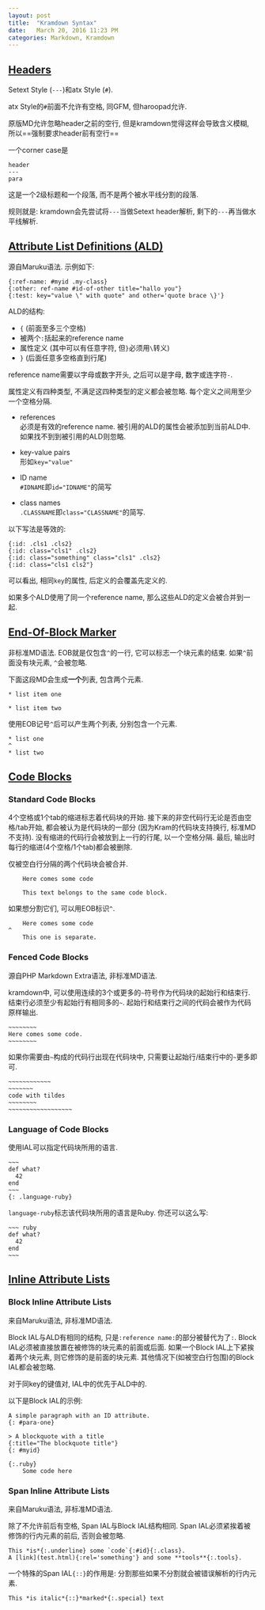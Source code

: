 ```yaml
---
layout: post
title:  "Kramdown Syntax"
date:   March 20, 2016 11:23 PM
categories: Markdown, Kramdown
---
```


## [Headers](http://kramdown.gettalong.org/syntax.html#headers)

Setext Style (`---`)和atx Style (`#`).

atx Style的`#`前面不允许有空格, 同GFM, 但haroopad允许.

原版MD允许忽略header之前的空行, 但是kramdown觉得这样会导致含义模糊, 所以==强制要求header前有空行==

一个corner case是

```
header
---
para
```

这是一个2级标题和一个段落, 而不是两个被水平线分割的段落.

规则就是: kramdown会先尝试将`---`当做Setext header解析, 剩下的`---`再当做水平线解析.

## [Attribute List Definitions (ALD)](http://kramdown.gettalong.org/syntax.html#attribute-list-definitions)
源自Maruku语法. 示例如下:

```
{:ref-name: #myid .my-class}
{:other: ref-name #id-of-other title="hallo you"}
{:test: key="value \" with quote" and other='quote brace \}'}
```

ALD的结构:

* `{` (前面至多三个空格)
* 被两个`:`括起来的reference name
* 属性定义 (其中可以有任意字符, 但`}`必须用`\`转义)
* `}` (后面任意多空格直到行尾)

reference name需要以字母或数字开头, 之后可以是字母, 数字或连字符`-`.

属性定义有四种类型, 不满足这四种类型的定义都会被忽略. 每个定义之间用至少一个空格分隔.

* references  
必须是有效的reference name. 被引用的ALD的属性会被添加到当前ALD中. 如果找不到到被引用的ALD则忽略.

* key-value pairs  
形如`key="value"`

* ID name  
`#IDNAME`即`id="IDNAME"`的简写

* class names  
`.CLASSNAME`即`class="CLASSNAME"`的简写.

以下写法是等效的:

```
{:id: .cls1 .cls2}
{:id: class="cls1" .cls2}
{:id: class="something" class="cls1" .cls2}
{:id: class="cls1 cls2"}
```

可以看出, 相同`key`的属性, 后定义的会覆盖先定义的.

如果多个ALD使用了同一个reference name, 那么这些ALD的定义会被合并到一起.

## [End-Of-Block Marker](http://kramdown.gettalong.org/syntax.html#eob-marker)
非标准MD语法. EOB就是仅包含`^`的一行, 它可以标志一个块元素的结束. 如果`^`前面没有块元素, `^`会被忽略.

下面这段MD会生成**一个**列表, 包含两个元素.

```
* list item one

* list item two
```
使用EOB记号`^`后可以产生两个列表, 分别包含一个元素.

```
* list one
^
* list two
```

## [Code Blocks](http://kramdown.gettalong.org/syntax.html#code-blocks)

### Standard Code Blocks
4个空格或1个tab的缩进标志着代码块的开始. 接下来的非空代码行无论是否由空格/tab开始, 都会被认为是代码块的一部分 (因为Kram的代码块支持换行, 标准MD不支持). 没有缩进的代码行会被放到上一行的行尾, 以一个空格分隔. 最后, 输出时每行的缩进(4个空格/1个tab)都会被删除.

仅被空白行分隔的两个代码块会被合并.

```
    Here comes some code

    This text belongs to the same code block.
```

如果想分割它们, 可以用EOB标识`^`.

```
    Here comes some code
^
    This one is separate.
```

### Fenced Code Blocks
源自PHP Markdown Extra语法, 非标准MD语法.

kramdown中, 可以使用连续的3个或更多的`~`符号作为代码块的起始行和结束行. 结束行必须至少有起始行有相同多的`~`. 起始行和结束行之间的代码会被作为代码原样输出.

```
~~~~~~~~
Here comes some code.
~~~~~~~~
```

如果你需要由`~`构成的代码行出现在代码块中, 只需要让起始行/结束行中的`~`更多即可.

```
~~~~~~~~~~~~
~~~~~~~
code with tildes
~~~~~~~~
~~~~~~~~~~~~~~~~~~
```

### Language of Code Blocks
使用IAL可以指定代码块所用的语言.

```
~~~
def what?
  42
end
~~~
{: .language-ruby}
```

`language-ruby`标志该代码块所用的语言是Ruby. 你还可以这么写:

```
~~~ ruby
def what?
  42
end
~~~
```

## [Inline Attribute Lists](http://kramdown.gettalong.org/syntax.html#inline-attribute-lists)

### Block Inline Attribute Lists
来自Maruku语法, 非标准MD语法.

Block IAL与ALD有相同的结构, 只是`:reference name:`的部分被替代为了`:`. Block IAL必须被直接放置在被修饰的块元素的前面或后面. 如果一个Block IAL上下紧挨着两个块元素, 则它修饰的是前面的块元素. 其他情况下(如被空白行包围)的Block IAL都会被忽略.

对于同key的键值对, IAL中的优先于ALD中的.

以下是Block IAL的示例:

```
A simple paragraph with an ID attribute.
{: #para-one}

> A blockquote with a title
{:title="The blockquote title"}
{: #myid}

{:.ruby}
    Some code here
```

### Span Inline Attribute Lists
来自Maruku语法, 非标准MD语法.

除了不允许前后有空格, Span IAL与Block IAL结构相同. Span IAL必须紧挨着被修饰的行内元素的前后, 否则会被忽略.

```
This *is*{:.underline} some `code`{:#id}{:.class}.
A [link](test.html){:rel='something'} and some **tools**{:.tools}.
```

一个特殊的Span IAL`{::}`的作用是: 分割那些如果不分割就会被错误解析的行内元素.

```
This *is italic*{::}*marked*{:.special} text
```